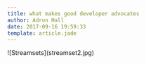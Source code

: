 ```yaml
---
title: what makes good developer advocates
author: Adron Hall
date: 2017-09-16 19:59:33
template: article.jade
---
```

<span class="more"></span>

<div class="image float-right">
    ![Streamsets](streamset2.jpg)
</div>
